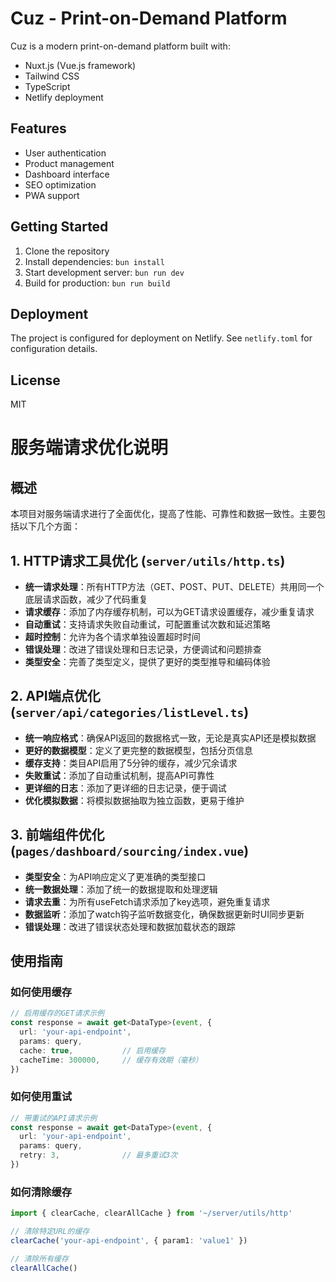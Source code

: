 # Cuz - Print-on-Demand Platform

Cuz is a modern print-on-demand platform built with:

- Nuxt.js (Vue.js framework)
- Tailwind CSS
- TypeScript
- Netlify deployment

## Features

- User authentication
- Product management
- Dashboard interface
- SEO optimization
- PWA support

## Getting Started

1. Clone the repository
2. Install dependencies: `bun install`
3. Start development server: `bun run dev`
4. Build for production: `bun run build`

## Deployment

The project is configured for deployment on Netlify. See `netlify.toml` for configuration details.

## License

MIT

# 服务端请求优化说明

## 概述
本项目对服务端请求进行了全面优化，提高了性能、可靠性和数据一致性。主要包括以下几个方面：

## 1. HTTP请求工具优化 (`server/utils/http.ts`)

- **统一请求处理**：所有HTTP方法（GET、POST、PUT、DELETE）共用同一个底层请求函数，减少了代码重复
- **请求缓存**：添加了内存缓存机制，可以为GET请求设置缓存，减少重复请求
- **自动重试**：支持请求失败自动重试，可配置重试次数和延迟策略
- **超时控制**：允许为各个请求单独设置超时时间
- **错误处理**：改进了错误处理和日志记录，方便调试和问题排查
- **类型安全**：完善了类型定义，提供了更好的类型推导和编码体验

## 2. API端点优化 (`server/api/categories/listLevel.ts`)

- **统一响应格式**：确保API返回的数据格式一致，无论是真实API还是模拟数据
- **更好的数据模型**：定义了更完整的数据模型，包括分页信息
- **缓存支持**：类目API启用了5分钟的缓存，减少冗余请求
- **失败重试**：添加了自动重试机制，提高API可靠性
- **更详细的日志**：添加了更详细的日志记录，便于调试
- **优化模拟数据**：将模拟数据抽取为独立函数，更易于维护

## 3. 前端组件优化 (`pages/dashboard/sourcing/index.vue`)

- **类型安全**：为API响应定义了更准确的类型接口
- **统一数据处理**：添加了统一的数据提取和处理逻辑
- **请求去重**：为所有useFetch请求添加了key选项，避免重复请求
- **数据监听**：添加了watch钩子监听数据变化，确保数据更新时UI同步更新
- **错误处理**：改进了错误状态处理和数据加载状态的跟踪

## 使用指南

### 如何使用缓存
```typescript
// 启用缓存的GET请求示例
const response = await get<DataType>(event, {
  url: 'your-api-endpoint',
  params: query,
  cache: true,           // 启用缓存
  cacheTime: 300000,     // 缓存有效期（毫秒）
})
```

### 如何使用重试
```typescript
// 带重试的API请求示例
const response = await get<DataType>(event, {
  url: 'your-api-endpoint',
  params: query,
  retry: 3,              // 最多重试3次
})
```

### 如何清除缓存
```typescript
import { clearCache, clearAllCache } from '~/server/utils/http'

// 清除特定URL的缓存
clearCache('your-api-endpoint', { param1: 'value1' })

// 清除所有缓存
clearAllCache()
```
